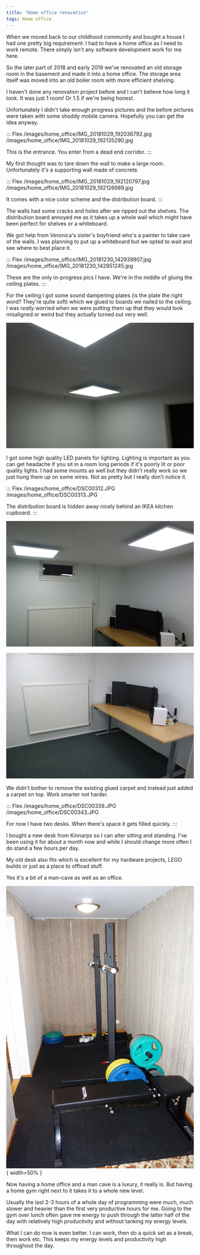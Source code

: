 ```yaml
---
title: "Home office renovation"
tags: Home office
---
```


When we moved back to our childhood community and bought a house I had one pretty big requirement: I had to have a home office as I need to work remote. There simply isn't any software development work for me here.

So the later part of 2018 and early 2019 we've renovated an old storage room in the basement and made it into a home office. The storage area itself was moved into an old boiler room with more efficient shelving.

I haven't done any renovation project before and I can't believe how long it took. It was just 1 room! Or 1.5 if we're being honest.

Unfortunately I didn't take enough progress pictures and the before pictures were taken with some shoddy mobile camera. Hopefully you can get the idea anyway.

::: Flex
/images/home_office/IMG_20181029_192036792.jpg
/images/home_office/IMG_20181029_192135290.jpg

This is the entrance. You enter from a dead end corridor.
:::

My first thought was to tare down the wall to make a large room. Unfortunately it's a supporting wall made of concrete.

::: Flex
/images/home_office/IMG_20181029_192120797.jpg
/images/home_office/IMG_20181029_192126989.jpg

It comes with a nice color scheme and the distribution board.
:::

The walls had some cracks and holes after we ripped out the shelves. The distribution board annoyed me as it takes up a whole wall which might have been perfect for shelves or a whiteboard.

We got help from Veronica's sister's boyfriend who's a painter to take care of the walls. I was planning to put up a whiteboard but we opted to wait and see where to best place it.

::: Flex
/images/home_office/IMG_20181230_142939907.jpg
/images/home_office/IMG_20181230_142951245.jpg

These are the only in-progress pics I have. We're in the middle of gluing the ceiling plates.
:::

For the ceiling I got some sound dampening plates (is the plate the right word? They're quite soft) which we glued to boards we nailed to the ceiling. I was *really* worried when we were putting them up that they would look misaligned or weird but they actually turned out very well.

![Ceiling with LED lights.](/images/home_office/DSC00314.JPG)

I got some high quality LED panels for lighting. Lighting is important as you can get headache if you sit in a room long periods if it's poorly lit or poor quality lights. I had some mounts as well but they didn't really work so we just hung them up on some wires. Not as pretty but I really don't notice it.

::: Flex
/images/home_office/DSC00312.JPG
/images/home_office/DSC00313.JPG

The distribution board is hidden away nicely behind an IKEA kitchen cupboard.
:::

![Here the renovation is done. Naturally the computer is the first thing up.](/images/home_office/DSC00310.JPG)

![A green broadloom on the floor](/images/home_office/DSC00311.JPG)

We didn't bother to remove the existing glued carpet and instead just added a carpet on top. Work smarter not harder.

::: Flex
/images/home_office/DSC00339.JPG
/images/home_office/DSC00343.JPG

For now I have two desks. When there's space it gets filled quickly.
:::

I bought a new desk from Kinnarps so I can alter sitting and standing. I've been using it for about a month now and while I should change more often I do stand a few hours per day.

My old desk also fits which is excellent for my hardware projects, LEGO builds or just as a place to offload stuff.

Yes it's a bit of a man-cave as well as an office.

![What to do with an inefficient corridor? A home gym!](/images/home_office/DSC00341.JPG){ width=50% }

Now having a home office and a man cave is a luxury, it really is. But having a home gym right next to it takes it to a whole new level.

Usually the last 2-3 hours of a whole day of programming were much, much slower and heavier than the first very productive hours for me. Going to the gym over lunch often gave me energy to push through the latter half of the day with relatively high productivity and without tanking my energy levels.

What I can do now is even better. I can work, then do a quick set as a break, then work etc. This keeps my energy levels and productivity high throughout the day.

